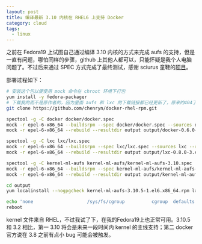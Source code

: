 ```yaml
---
layout: post
title: 编译最新 3.10 内核在 RHEL6 上支持 Docker
category: cloud
tags:
  - linux
---
```


之前在 Fedora19 上试图自己通过编译 3.10 内核的方式来完成 aufs 的支持，但是一直有问题，哪怕同样的步骤，github 上其他人都可以，只能怀疑是我个人电脑问题了。不过后来通过 SPEC 方式完成了最终测试，感谢 sciurus 童鞋的[项目](https://github.com/sciurus/docker-rhel-rpm)。

部署过程如下：

```bash
# 安装这个包以便使用 mock 命令在 chroot 环境下打包
yum install -y fedora-packager
# 下载我的而不是原作者的，因为里面 aufs 和 lxc 的下载链接都已经更新了，原来的404了
git clone https://github.com/chenryn/docker-rhel-rpm.git

spectool -g -C docker docker/docker.spec 
mock -r epel-6-x86_64 --buildsrpm --spec docker/docker.spec --sources docker --resultdir output
mock -r epel-6-x86_64 --rebuild --resultdir output output/docker-0.6.0-1.el6.src.rpm 

spectool -g -C lxc lxc/lxc.spec
mock -r epel-6-x86_64 --buildsrpm --spec lxc/lxc.spec --sources lxc --resultdir output
mock -r epel-6-x86_64 --rebuild --resultdir output output/lxc-0.8.0-3.el6.src.rpm

spectool -g -C kernel-ml-aufs kernel-ml-aufs/kernel-ml-aufs-3.10.spec
mock -r epel-6-x86_64 --buildsrpm --spec kernel-ml-aufs/kernel-ml-aufs-3.10.spec --sources kernel-ml-aufs --resultdir output
mock -r epel-6-x86_64 --rebuild --resultdir output output/kernel-ml-aufs-3.10.5-1.el6.src.rpm

cd output
yum localinstall --nogpgcheck kernel-ml-aufs-3.10.5-1.el6.x86_64.rpm lxc-0.8.0-3.el6.x86_64.rpm lxc-libs-0.8.0-3.el6.x86_64.rpm docker-0.6.0-1.el6.x86_64.rpm

echo 'none                    /sys/fs/cgroup          cgroup  defaults        0 0' > /etc/fstab
reboot
```

kernel 文件来自 RHEL，不过我试了下，在我的Fedora19上也正常可用。3.10.5 和 3.2 相比，第一 3.10 将会是未来一段时间内 kernel 的主线支持；第二 docker 官方说在 3.8 之前有点小 bug 可能会被触发。


